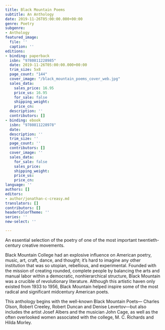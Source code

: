 ```yaml
---
title: Black Mountain Poems
subtitle: An Anthology
date: 2019-11-26T05:00:00.000+00:00
genre: Poetry
subgenre:
- Anthology
featured_image:
  file: ''
  caption: ''
editions:
- binding: paperback
  isbn: "9780811228985"
  date: 2019-11-26T05:00:00.000+00:00
  trim_size: 5x8
  page_count: "144"
  cover_image: "/black_mountain_poems_cover_web.jpg"
  sales_data:
    sales_price: 16.95
    price_us: 16.95
    for_sale: false
    shipping_weight: 
    price_cn: 
  description: ''
  contributors: []
- binding: ebook
  isbn: "9780811228978"
  date: 
  description: ''
  trim_size: ''
  page_count: ''
  contributors: []
  cover_image: ''
  sales_data:
    for_sale: false
    sales_price: 
    shipping_weight: 
    price_us: 
    price_cn: 
language: ''
authors: []
editors:
- author/jonathan-c-creasy.md
translators: []
contributors: []
headerColorTheme: ''
series: ''
new-select: ''

---
```

An essential selection of the poetry of one of the most important twentieth-century creative movements.

Black Mountain College had an explosive influence on American poetry, music, art, craft, dance, and thought; it’s hard to imagine any other institution that was so utopian, rebellious, and experimental. Founded with the mission of creating rounded, complete people by balancing the arts and manual labor within a democratic, nonhierarchical structure, Black Mountain was a crucible of revolutionary literature. Although this artistic haven only existed from 1933 to 1956, Black Mountain helped inspire some of the most radical and significant midcentury American poets.

This anthology begins with the well-known Black Mountain Poets— Charles Olson, Robert Creeley, Robert Duncan and Denise Levertov—but also includes the artist Josef Albers and the musician John Cage, as well as the often overlooked women associated with the college, M. C. Richards and Hilda Morley.